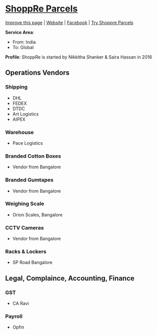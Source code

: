 # [ShoppRe Parcels](https://www.parkenconsulting.com/guide/how-to-start-parcel-forwarding-company-like-myus-or-ship-it-to-or-shop-usa/clients/shoppreparcels-india.html)

[Improve this page](https://github.com/Parken-Consulting/parkenconsulting.com/edit/master/docs/guide/how-to-start-parcel-forwarding-company-like-myus-or-ship-it-to-or-shop-usa/clients/shoppreparcels-india.md) | [Website](https://shoppreparcels.com) | [Facebook](https://fb.com/goshoppre) | [Try Shoppre Parcels](https://parcel.shoppre.com)

**Service Area**: 
- From: India
- To: Global

**Profile**: ShoppRe is started by Nikkitha Shanker & Saira Hassan in 2016



## Operations Vendors

### Shipping
- DHL
- FEDEX
- DTDC
- Art Logistics
- AIPEX

### Warehouse

- Pace Logistics

### Branded Cotton Boxes

- Vendor from Bangalore

### Branded Gumtapes

- Vendor from Bangalore

### Weighing Scale

- Orion Scales, Bangalore

### CCTV Cameras

- Vendor from Bangalore

### Racks & Lockers

- SP Road Bangalore

## Legal, Complaince, Accounting, Finance

### GST

- CA Ravi

### Payroll

- Opfin

